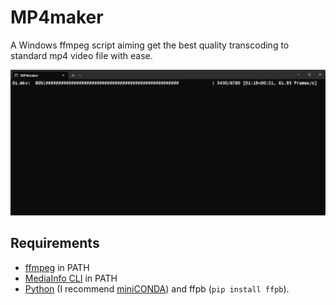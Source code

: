 # MP4maker
A Windows ffmpeg script aiming get the best quality transcoding to standard mp4 video file with ease.

![MP4maker screenshot](https://raw.githubusercontent.com/arthurmv/MP4maker/main/screenshot.png "MP4maker screenshot")
## Requirements
* [ffmpeg](https://ffmpeg.org/download.html#build-windows) in PATH
* [MediaInfo CLI](https://mediaarea.net/en/MediaInfo/Download/Windows) in PATH
* [Python](https://www.python.org/downloads/windows/) (I recommend [miniCONDA](https://docs.conda.io/projects/miniconda/en/latest/index.html)) and ffpb (`pip install ffpb`).
